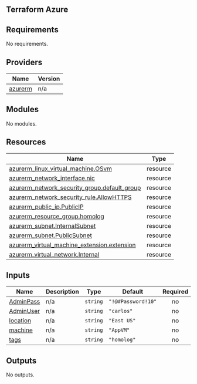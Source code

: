 ## Terraform Azure

<!-- BEGIN_TF_DOCS -->
## Requirements

No requirements.

## Providers

| Name | Version |
|------|---------|
| <a name="provider_azurerm"></a> [azurerm](#provider\_azurerm) | n/a |

## Modules

No modules.

## Resources

| Name | Type |
|------|------|
| [azurerm_linux_virtual_machine.OSvm](https://registry.terraform.io/providers/hashicorp/azurerm/latest/docs/resources/linux_virtual_machine) | resource |
| [azurerm_network_interface.nic](https://registry.terraform.io/providers/hashicorp/azurerm/latest/docs/resources/network_interface) | resource |
| [azurerm_network_security_group.default_group](https://registry.terraform.io/providers/hashicorp/azurerm/latest/docs/resources/network_security_group) | resource |
| [azurerm_network_security_rule.AllowHTTPS](https://registry.terraform.io/providers/hashicorp/azurerm/latest/docs/resources/network_security_rule) | resource |
| [azurerm_public_ip.PublicIP](https://registry.terraform.io/providers/hashicorp/azurerm/latest/docs/resources/public_ip) | resource |
| [azurerm_resource_group.homolog](https://registry.terraform.io/providers/hashicorp/azurerm/latest/docs/resources/resource_group) | resource |
| [azurerm_subnet.InternalSubnet](https://registry.terraform.io/providers/hashicorp/azurerm/latest/docs/resources/subnet) | resource |
| [azurerm_subnet.PublicSubnet](https://registry.terraform.io/providers/hashicorp/azurerm/latest/docs/resources/subnet) | resource |
| [azurerm_virtual_machine_extension.extension](https://registry.terraform.io/providers/hashicorp/azurerm/latest/docs/resources/virtual_machine_extension) | resource |
| [azurerm_virtual_network.Internal](https://registry.terraform.io/providers/hashicorp/azurerm/latest/docs/resources/virtual_network) | resource |

## Inputs

| Name | Description | Type | Default | Required |
|------|-------------|------|---------|:--------:|
| <a name="input_AdminPass"></a> [AdminPass](#input\_AdminPass) | n/a | `string` | `"!@#Password!10"` | no |
| <a name="input_AdminUser"></a> [AdminUser](#input\_AdminUser) | n/a | `string` | `"carlos"` | no |
| <a name="input_location"></a> [location](#input\_location) | n/a | `string` | `"East US"` | no |
| <a name="input_machine"></a> [machine](#input\_machine) | n/a | `string` | `"AppVM"` | no |
| <a name="input_tags"></a> [tags](#input\_tags) | n/a | `string` | `"homolog"` | no |

## Outputs

No outputs.
<!-- END_TF_DOCS -->